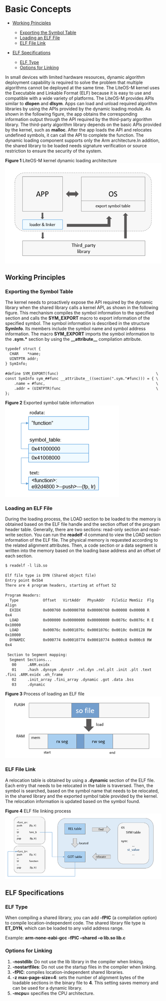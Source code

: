 # Basic Concepts<a name="EN-US_TOPIC_0000001136130422"></a>

-   [Working Principles](#section139861939219)
    -   [Exporting the Symbol Table](#section15414650102716)
    -   [Loading an ELF File](#section5221181562810)
    -   [ELF File Link](#section68441639182817)

-   [ELF Specifications](#section187315541916)
    -   [ELF Type](#section1701552268)
    -   [Options for Linking](#section17292133274)


In small devices with limited hardware resources, dynamic algorithm deployment capability is required to solve the problem that multiple algorithms cannot be deployed at the same time. The LiteOS-M kernel uses the Executable and Linkable Format \(ELF\) because it is easy to use and compatible with a wide variety of platforms. The LiteOS-M provides APIs similar to  **dlopen**  and  **dlsym**. Apps can load and unload required algorithm libraries by using the APIs provided by the dynamic loading module. As shown in the following figure, the app obtains the corresponding information output through the API required by the third-party algorithm library. The third-party algorithm library depends on the basic APIs provided by the kernel, such as  **malloc**. After the app loads the API and relocates undefined symbols, it can call the API to complete the function. The dynamic loading component supports only the Arm architecture.In addition, the shared library to be loaded needs signature verification or source restriction to ensure the security of the system.

**Figure  1**  LiteOS-M kernel dynamic loading architecture<a name="fig3662173651419"></a>  
![](figure/liteos-m-kernel-dynamic-loading-architecture.png "liteos-m-kernel-dynamic-loading-architecture")

## Working Principles<a name="section139861939219"></a>

### Exporting the Symbol Table<a name="section15414650102716"></a>

The kernel needs to proactively expose the API required by the dynamic library when the shared library calls a kernel API, as shown in the following figure. This mechanism compiles the symbol information to the specified section and calls the  **SYM\_EXPORT**  macro to export information of the specified symbol. The symbol information is described in the structure  **SymInfo**. Its members include the symbol name and symbol address information. The macro  **SYM\_EXPORT**  imports the symbol information to the  **.sym.\***  section by using the  **\_\_attribute\_\_**  compilation attribute.

```
typedef struct {
  CHAR    *name;
  UINTPTR addr;
} SymInfo;

#define SYM_EXPORT(func)                                            \
const SymInfo sym_##func __attribute__((section(".sym."#func))) = { \
    .name = #func,                                                  \
    .addr = (UINTPTR)func                                           \
};
```

**Figure  2**  Exported symbol table information<a name="fig1024363510159"></a>  
![](figure/exported-symbol-table-information.png "exported-symbol-table-information")

### Loading an ELF File<a name="section5221181562810"></a>

During the loading process, the LOAD section to be loaded to the memory is obtained based on the ELF file handle and the section offset of the program header table. Generally, there are two sections: read-only section and read-write section. You can run the  **readelf -l**  command to view the LOAD section information of the ELF file. The physical memory is requested according to the related alignment attributes. Then, a code section or a data segment is written into the memory based on the loading base address and an offset of each section.

```
$ readelf -l lib.so

Elf file type is DYN (Shared object file)
Entry point 0x5b4
There are 4 program headers, starting at offset 52

Program Headers:
  Type           Offset   VirtAddr   PhysAddr   FileSiz MemSiz  Flg Align
  EXIDX          0x000760 0x00000760 0x00000760 0x00008 0x00008 R   0x4
  LOAD           0x000000 0x00000000 0x00000000 0x0076c 0x0076c R E 0x10000
  LOAD           0x00076c 0x0001076c 0x0001076c 0x0010c 0x00128 RW  0x10000
  DYNAMIC        0x000774 0x00010774 0x00010774 0x000c8 0x000c8 RW  0x4

 Section to Segment mapping:
  Segment Sections...
   00     .ARM.exidx
   01     .hash .dynsym .dynstr .rel.dyn .rel.plt .init .plt .text .fini .ARM.exidx .eh_frame
   02     .init_array .fini_array .dynamic .got .data .bss
   03     .dynamic
```

**Figure  3**  Process of loading an ELF file<a name="fig15547494157"></a>  
![](figure/process-of-loading-an-elf-file.png "process-of-loading-an-elf-file")

### ELF File Link<a name="section68441639182817"></a>

A relocation table is obtained by using a  **.dynamic**  section of the ELF file. Each entry that needs to be relocated in the table is traversed. Then, the symbol is searched, based on the symbol name that needs to be relocated, in the shared library and the exported symbol table provided by the kernel. The relocation information is updated based on the symbol found.

**Figure  4**  ELF file linking process<a name="fig968155141613"></a>  
![](figure/elf-file-linking-process.png "elf-file-linking-process")

## ELF Specifications<a name="section187315541916"></a>

### ELF Type<a name="section1701552268"></a>

When compiling a shared library, you can add  **-fPIC**  \(a compilation option\) to compile location-independent code. The shared library file type is  **ET\_DYN**, which can be loaded to any valid address range.

Example:  **arm-none-eabi-gcc -fPIC –shared –o lib.so lib.c**

### Options for Linking<a name="section17292133274"></a>

1.  **-nostdlib**: Do not use the lib library in the compiler when linking.
2.  **-nostartfiles**: Do not use the startup files in the compiler when linking.
3.  **-fPIC**: compiles location-independent shared libraries.
4.  **-z max-page-size=4**: sets the number of alignment bytes of the loadable sections in the binary file to  **4**. This setting saves memory and can be used for a dynamic library.
5.  **-mcpu=**  specifies the CPU architecture.

